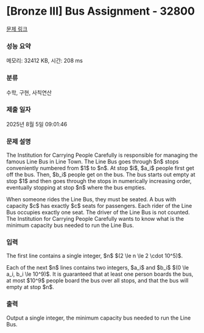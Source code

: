 # [Bronze III] Bus Assignment - 32800 

[문제 링크](https://www.acmicpc.net/problem/32800) 

### 성능 요약

메모리: 32412 KB, 시간: 208 ms

### 분류

수학, 구현, 사칙연산

### 제출 일자

2025년 8월 5일 09:01:46

### 문제 설명

<p>The Institution for Carrying People Carefully is responsible for managing the famous Line Bus in Line Town. The Line Bus goes through $n$ stops conveniently numbered from $1$ to $n$. At stop $i$, $a_i$ people first get off the bus. Then, $b_i$ people get on the bus. The bus starts out empty at stop $1$ and then goes through the stops in numerically increasing order, eventually stopping at stop $n$ where the bus empties.</p>

<p>When someone rides the Line Bus, they must be seated. A bus with capacity $c$ has exactly $c$ seats for passengers. Each rider of the Line Bus occupies exactly one seat. The driver of the Line Bus is not counted. The Institution for Carrying People Carefully wants to know what is the minimum capacity bus needed to run the Line Bus. </p>

### 입력 

 <p>The first line contains a single integer, $n$ $(2 \le n \le 2 \cdot 10^5)$.</p>

<p>Each of the next $n$ lines contains two integers, $a_i$ and $b_i$ $(0 \le a_i, b_i \le 10^9)$. It is guaranteed that at least one person boards the bus, at most $10^9$ people board the bus over all stops, and that the bus will empty at stop $n$.</p>

### 출력 

 <p>Output a single integer, the minimum capacity bus needed to run the Line Bus.</p>

